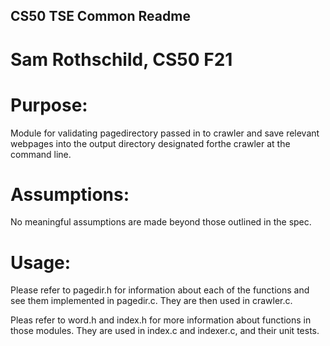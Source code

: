 ## CS50 TSE Common Readme
# Sam Rothschild, CS50 F21

# Purpose: 
Module for validating pagedirectory passed in to crawler and save relevant webpages into the output directory designated forthe crawler at the command line. 

# Assumptions:
No meaningful assumptions are made beyond those outlined in the spec.

# Usage: 
Please refer to pagedir.h for information about each of the functions and see them implemented in pagedir.c. They are then used in crawler.c.

Pleas refer to word.h and index.h for more information about functions in those modules. They are used in index.c and indexer.c, and their unit tests. 
